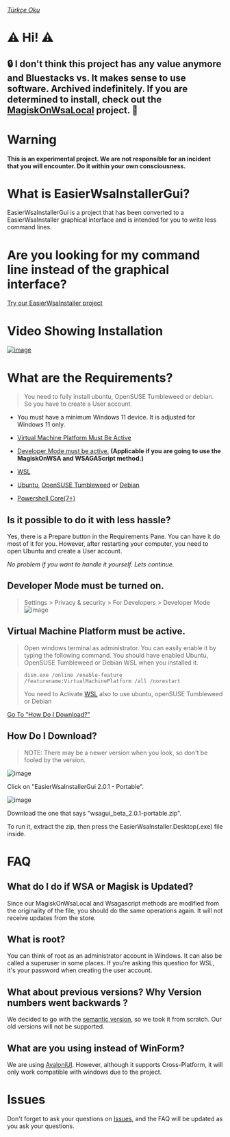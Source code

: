 ﻿[_Türkçe Oku_](https://github.com/herrwinfried/EasierWsaInstallerGui/blob/alpha/README-TR.md)

# ⚠️ Hi! ⚠️
## 🔒 I don't think this project has any value anymore and Bluestacks vs. It makes sense to use software. Archived indefinitely. If you are determined to install, check out the [MagiskOnWsaLocal](https://github.com/LSPosed/MagiskOnWSALocal) project. 🫡

# Warning
**This is an experimental project. We are not responsible for an incident that you will encounter. Do it within your own consciousness.**

# What is EasierWsaInstallerGui?

EasierWsaInstallerGui is a project that has been converted to a EasierWsaInstaller graphical interface and is intended for you to write less command lines.

# Are you looking for my command line instead of the graphical interface?
[Try our EasierWsaInstaller project](https://github.com/herrwinfried/EasierWsaInstaller#readme)

# Video Showing Installation

[![image](https://user-images.githubusercontent.com/52379312/215293594-f8099bda-5a1a-4046-8668-96da842f9d20.png)](https://youtu.be/CqYldLypxYs)


# What are the Requirements?

> You need to fully install ubuntu, OpenSUSE Tumbleweed or debian. So you have to create a User account.

- You must have a minimum Windows 11 device. It is adjusted for Windows 11 only.

- [Virtual Machine Platform Must Be Active](#virtual-machine-platform-must-be-active)
- [Developer Mode must be active.](#developer-mode-must-be-turned-on) **(Applicable if you are going to use the MagiskOnWSA and WSAGAScript method.)**
- [WSL](https://aka.ms/wslstorepage)
- [Ubuntu](https://www.microsoft.com/store/productId/9PDXGNCFSCZV), [OpenSUSE Tumbleweed](https://www.microsoft.com/p/opensuse-tumbleweed/9mssk2zxxn11) or [Debian](https://www.microsoft.com/p/debian/9msvkqc78pk6)
- [Powershell Core(7+)](https://www.microsoft.com/en-us/p/powershell/9mz1snwt0n5d)

## **Is it possible to do it with less hassle?**
Yes, there is a Prepare button in the Requirements Pane. You can have it do most of it for you. However, after restarting your computer, you need to open Ubuntu and create a User account.

*No problem if you want to handle it yourself. Lets continue.*

## Developer Mode must be turned on.
> Settings > Privacy & security > For Developers > Developer Mode
> ![image](https://user-images.githubusercontent.com/52379312/138754144-e81779ea-4c61-46c6-8860-6c39b33aab47.png)

## **Virtual Machine Platform must be active.**

> Open windows terminal as administrator. You can easily enable it by typing the following command. You should have enabled Ubuntu, OpenSUSE Tumbleweed or Debian WSL when you installed it.

> ```
> dism.exe /online /enable-feature /featurename:VirtualMachinePlatform /all /norestart
> ```
> You need to Activate [WSL](https://aka.ms/wslstorepage) also to use ubuntu, openSUSE Tumbleweed or Debian

[Go To "How Do I Download?"](#how-do-i-download)

## **How Do I Download?**

> NOTE: There may be a newer version when you look, so don't be fooled by the version.

![image](https://user-images.githubusercontent.com/52379312/193084466-a23bd4d4-8b73-43ba-83a6-5f20b7c1883e.png)


Click on "EasierWsaInstallerGui 2.0.1 - Portable".

![image](https://user-images.githubusercontent.com/52379312/193084631-d4cdfe6e-e6ca-482f-9b1f-e6ac16663ddf.png)


Download the one that says "wsagui_beta_2.0.1-portable.zip".

To run it, extract the zip, then press the EasierWsaInstaller.Desktop(.exe) file inside.


# FAQ

## What do I do if WSA or Magisk is Updated?

Since our MagiskOnWsaLocal and Wsagascript methods are modified from the originality of the file, you should do the same operations again. It will not receive updates from the store.

## What is root?

You can think of root as an administrator account in Windows. It can also be called a superuser in some places. If you're asking this question for WSL, it's your password when creating the user account.

## What about previous versions? Why Version numbers went backwards ?

We decided to go with the [semantic version](https://semver.org/), so we took it from scratch. Our old versions will not be supported.

## What are you using instead of WinForm?

We are using [AvaloniUI](https://avaloniaui.net). However, although it supports Cross-Platform, it will only work compatible with windows due to the project.

# Issues
Don't forget to ask your questions on [Issues](https://github.com/herrwinfried/wsa-gui/issues), and the FAQ will be updated as you ask your questions.


